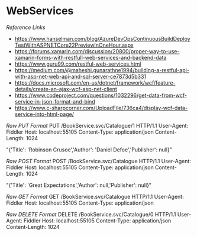 # WebServices

_Reference Links_
- https://www.hanselman.com/blog/AzureDevOpsContinuousBuildDeployTestWithASPNETCore22PreviewInOneHour.aspx
- https://forums.xamarin.com/discussion/20800/proper-way-to-use-xamarin-forms-with-restfull-web-services-and-backend-data
- https://www.guru99.com/restful-web-services.html
- https://medium.com/@maheshi.gunarathne1994/building-a-restful-api-with-asp-net-web-api-and-sql-server-ce7873d5b331
- https://docs.microsoft.com/en-us/dotnet/framework/wcf/feature-details/create-an-ajax-wcf-asp-net-client
- https://www.codeproject.com/questions/1032296/get-data-from-wcf-service-in-json-format-and-bind
- https://www.c-sharpcorner.com/UploadFile/736ca4/display-wcf-data-service-into-html-page/

_Raw PUT Format_
PUT /BookService.svc/Catalogue/1 HTTP/1.1
User-Agent: Fiddler
Host: localhost:55105
Content-Type: application/json
Content-Length: 1024

"{'Title': 'Robinson Crusoe','Author': 'Daniel Defoe','Publisher': null}"


_Raw POST Format_
POST /BookService.svc/Catalogue HTTP/1.1
User-Agent: Fiddler
Host: localhost:55105
Content-Type: application/json
Content-Length: 1024

"{'Title': 'Great Expectations','Author': null,'Publisher': null}"

_Raw GET Format_
GET /BookService.svc/Catalogue HTTP/1.1
User-Agent: Fiddler
Host: localhost:55105
Content-Type: application/json

_Raw DELETE Format_
DELETE /BookService.svc/Catalogue/0 HTTP/1.1
User-Agent: Fiddler
Host: localhost:55105
Content-Type: application/json
Content-Length: 1024